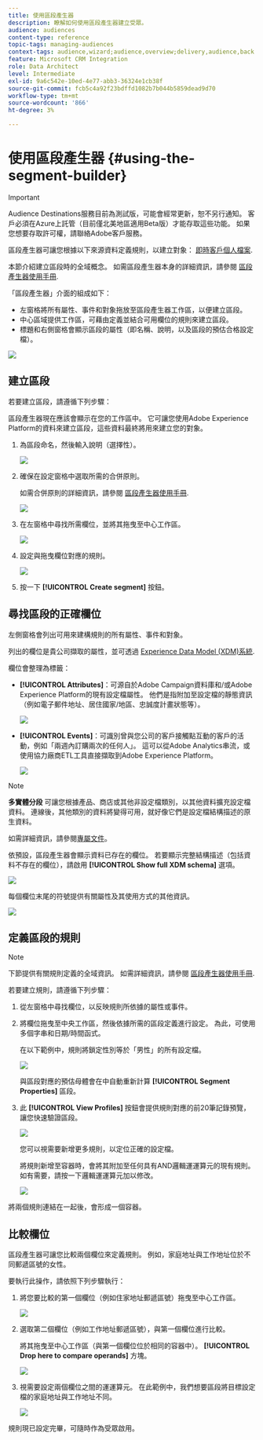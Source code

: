 ```yaml
---
title: 使用區段產生器
description: 瞭解如何使用區段產生器建立受眾。
audience: audiences
content-type: reference
topic-tags: managing-audiences
context-tags: audience,wizard;audience,overview;delivery,audience,back
feature: Microsoft CRM Integration
role: Data Architect
level: Intermediate
exl-id: 9a6c542e-10ed-4e77-abb3-36324e1cb38f
source-git-commit: fcb5c4a92f23bdffd1082b7b044b5859dead9d70
workflow-type: tm+mt
source-wordcount: '866'
ht-degree: 3%

---
```


# 使用區段產生器 {#using-the-segment-builder}

>[!IMPORTANT]
>
>Audience Destinations服務目前為測試版，可能會經常更新，恕不另行通知。 客戶必須在Azure上託管（目前僅北美地區適用Beta版）才能存取這些功能。 如果您想要存取許可權，請聯絡Adobe客戶服務。

區段產生器可讓您根據以下來源資料定義規則，以建立對象： [即時客戶個人檔案](https://experienceleague.adobe.com/docs/experience-platform/profile/home.html).

本節介紹建立區段時的全域概念。 如需區段產生器本身的詳細資訊，請參閱 [區段產生器使用手冊](https://experienceleague.adobe.com/docs/experience-platform/segmentation/ui/overview.html).

「區段產生器」介面的組成如下：

* 左窗格將所有屬性、事件和對象拖放至區段產生器工作區，以便建立區段。
* 中心區域提供工作區，可藉由定義並結合可用欄位的規則來建立區段。
* 標題和右側窗格會顯示區段的屬性（即名稱、說明，以及區段的預估合格設定檔）。

![](assets/aep_audiences_interface.png)

## 建立區段

若要建立區段，請遵循下列步驟：

區段產生器現在應該會顯示在您的工作區中。 它可讓您使用Adobe Experience Platform的資料來建立區段，這些資料最終將用來建立您的對象。

1. 為區段命名，然後輸入說明（選擇性）。

   ![](assets/aep_audiences_creation_edit_name.png)

1. 確保在設定窗格中選取所需的合併原則。

   如需合併原則的詳細資訊，請參閱 [區段產生器使用手冊](https://experienceleague.adobe.com/docs/experience-platform/segmentation/ui/overview.html).

   ![](assets/aep_audiences_mergepolicy.png)

1. 在左窗格中尋找所需欄位，並將其拖曳至中心工作區。

   ![](assets/aep_audiences_dragfield.png)

1. 設定與拖曳欄位對應的規則。

   ![](assets/aep_audiences_configure_rules.png)

1. 按一下 **[!UICONTROL Create segment]** 按鈕。

## 尋找區段的正確欄位

左側窗格會列出可用來建構規則的所有屬性、事件和對象。

列出的欄位是貴公司擷取的屬性，並可透過 [Experience Data Model (XDM)系統](https://experienceleague.adobe.com/docs/experience-platform/xdm/home.html).

欄位會整理為標籤：

* **[!UICONTROL Attributes]**：可源自於Adobe Campaign資料庫和/或Adobe Experience Platform的現有設定檔屬性。 他們是指附加至設定檔的靜態資訊（例如電子郵件地址、居住國家/地區、忠誠度計畫狀態等）。

   ![](assets/aep_audiences_attributestab.png)

* **[!UICONTROL Events]**：可識別曾與您公司的客戶接觸點互動的客戶的活動，例如「兩週內訂購兩次的任何人」。 這可以從Adobe Analytics串流，或使用協力廠商ETL工具直接擷取到Adobe Experience Platform。

   ![](assets/aep_audiences_eventstab.png)

>[!NOTE]
>
>**多實體分段** 可讓您根據產品、商店或其他非設定檔類別，以其他資料擴充設定檔資料。 連線後，其他類別的資料將變得可用，就好像它們是設定檔結構描述的原生資料。
>
>如需詳細資訊，請參閱[專屬文件](https://experienceleague.adobe.com/docs/experience-platform/segmentation/multi-entity-segmentation.html)。

依預設，區段產生器會顯示資料已存在的欄位。 若要顯示完整結構描述（包括資料不存在的欄位），請啟用 **[!UICONTROL Show full XDM schema]** 選項。

![](assets/aep_audiences_populatedfields.png)

每個欄位末尾的符號提供有關屬性及其使用方式的其他資訊。

![](assets/aep_audiences_isymbol.png)

## 定義區段的規則

>[!NOTE]
>
>下節提供有關規則定義的全域資訊。 如需詳細資訊，請參閱 [區段產生器使用手冊](https://experienceleague.adobe.com/docs/experience-platform/segmentation/ui/overview.html).

若要建立規則，請遵循下列步驟：

1. 從左窗格中尋找欄位，以反映規則所依據的屬性或事件。

1. 將欄位拖曳至中央工作區，然後依據所需的區段定義進行設定。 為此，可使用多個字串和日期/時間函式。

   在以下範例中，規則將鎖定性別等於「男性」的所有設定檔。

   ![](assets/aep_audiences_malegender.png)

   與區段對應的預估母體會在中自動重新計算 **[!UICONTROL Segment Properties]** 區段。

1. 此 **[!UICONTROL View Profiles]** 按鈕會提供規則對應的前20筆記錄預覽，讓您快速驗證區段。

   ![](assets/aep_audiences_samplepreview.png)

   您可以視需要新增更多規則，以定位正確的設定檔。

   將規則新增至容器時，會將其附加至任何具有AND邏輯運運算元的現有規則。 如有需要，請按一下邏輯運運算元加以修改。

   ![](assets/aep_audiences_andoperator.png)

將兩個規則連結在一起後，會形成一個容器。

## 比較欄位

區段產生器可讓您比較兩個欄位來定義規則。 例如，家庭地址與工作地址位於不同郵遞區號的女性。

要執行此操作，請依照下列步驟執行：

1. 將您要比較的第一個欄位（例如住家地址郵遞區號）拖曳至中心工作區。

   ![](assets/aep_audiences_comparing_1.png)

1. 選取第二個欄位（例如工作地址郵遞區號），與第一個欄位進行比較。

   將其拖曳至中心工作區（與第一個欄位位於相同的容器中）。 **[!UICONTROL Drop here to compare operands]** 方塊。

   ![](assets/aep_audiences_comparing_2.png)

1. 視需要設定兩個欄位之間的運運算元。 在此範例中，我們想要區段將目標設定檔的家庭地址與工作地址不同。

   ![](assets/aep_audiences_comparing_3.png)

規則現已設定完畢，可隨時作為受眾啟用。

